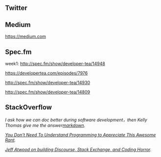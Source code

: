 
Twitter
----------------------------------------




Medium
----------------------------------------
https://medium.com



Spec.fm
--------------------

week1:
http://spec.fm/show/developer-tea/14948

https://developertea.com/episodes/7976

http://spec.fm/show/developer-tea/14930

http://spec.fm/show/developer-tea/14809



StackOverflow
----------------------------------------

*I ask how we can doc better during software development，then Kelly Thomas give me the answer[markdown](http://programmers.stackexchange.com/questions/290186/how-to-use-a-good-documentation-tool-to-explain-code-writing-process/290188#290188).*


*[You Don't Need To Understand Programming to Appreciate This Awesome Rant](http://gizmodo.com/you-dont-need-to-understand-programming-to-appreciate-t-1739927472?trending_test_a&utm_expid=66866090-62.H_y_0o51QhmMY_tue7bevQ.1&utm_referrer=http%3A%2F%2Fgizmodo.com%2Fyou-dont-need-to-understand-programming-to-appreciate-t-1739927472%3Ftrending_test_a).*

*[Jeff Atwood on building Discourse, Stack Exchange, and Coding Horror](https://scaleyourcode.com/interviews/interview/10).*






